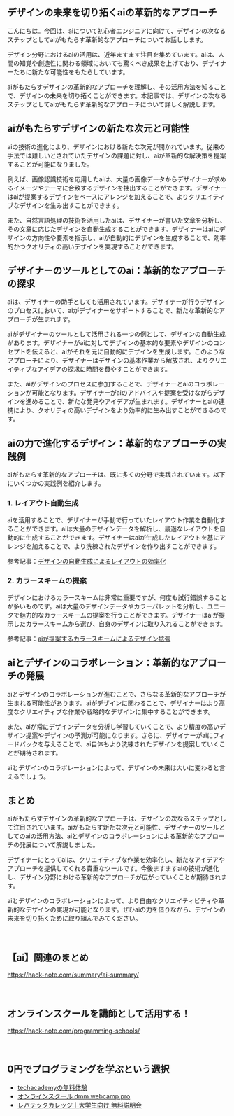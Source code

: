 <!--
title: 【ai】デザインの次なるステップ：aiがもたらす革新的なアプローチ
tags: ai,design
id: 
private: false
-->

## デザインの未来を切り拓くaiの革新的なアプローチ

こんにちは。今回は、aiについて初心者エンジニアに向けて、デザインの次なるステップとしてaiがもたらす革新的なアプローチについてお話しします。

デザイン分野におけるaiの活用は、近年ますます注目を集めています。aiは、人間の知覚や創造性に関わる領域においても驚くべき成果を上げており、デザイナーたちに新たな可能性をもたらしています。

aiがもたらすデザインの革新的なアプローチを理解し、その活用方法を知ることで、デザインの未来を切り拓くことができます。本記事では、デザインの次なるステップとしてaiがもたらす革新的なアプローチについて詳しく解説します。

## aiがもたらすデザインの新たな次元と可能性

aiの技術の進化により、デザインにおける新たな次元が開かれています。従来の手法では難しいとされていたデザインの課題に対し、aiが革新的な解決策を提案することが可能になりました。

例えば、画像認識技術を応用したaiは、大量の画像データからデザイナーが求めるイメージやテーマに合致するデザインを抽出することができます。デザイナーはaiが提案するデザインをベースにアレンジを加えることで、よりクリエイティブなデザインを生み出すことができます。

また、自然言語処理の技術を活用したaiは、デザイナーが書いた文章を分析し、その文章に応じたデザインを自動生成することができます。デザイナーはaiにデザインの方向性や要素を指示し、aiが自動的にデザインを生成することで、効率的かつクオリティの高いデザインを実現することができます。

## デザイナーのツールとしてのai：革新的なアプローチの探求

aiは、デザイナーの助手としても活用されています。デザイナーが行うデザインのプロセスにおいて、aiがデザイナーをサポートすることで、新たな革新的なアプローチが生まれます。

aiがデザイナーのツールとして活用される一つの例として、デザインの自動生成があります。デザイナーがaiに対してデザインの基本的な要素やデザインのコンセプトを伝えると、aiがそれを元に自動的にデザインを生成します。このようなアプローチにより、デザイナーはデザインの基本作業から解放され、よりクリエイティブなアイデアの探求に時間を費やすことができます。

また、aiがデザインのプロセスに参加することで、デザイナーとaiのコラボレーションが可能となります。デザイナーがaiのアドバイスや提案を受けながらデザインを進めることで、新たな発見やアイデアが生まれます。デザイナーとaiの連携により、クオリティの高いデザインをより効率的に生み出すことができるのです。

## aiの力で進化するデザイン：革新的なアプローチの実践例

aiがもたらす革新的なアプローチは、既に多くの分野で実践されています。以下にいくつかの実践例を紹介します。

### 1. レイアウト自動生成

aiを活用することで、デザイナーが手動で行っていたレイアウト作業を自動化することができます。aiは大量のデザインデータを解析し、最適なレイアウトを自動的に生成することができます。デザイナーはaiが生成したレイアウトを基にアレンジを加えることで、より洗練されたデザインを作り出すことができます。

参考記事：[デザインの自動生成によるレイアウトの効率化](https://www.designnews.com/design-automation/design-automation-tools-generate-drawings-layout/125669550150317)

### 2. カラースキームの提案

デザインにおけるカラースキームは非常に重要ですが、何度も試行錯誤することが多いものです。aiは大量のデザインデータやカラーパレットを分析し、ユニークで魅力的なカラースキームの提案を行うことができます。デザイナーはaiが提示したカラースキームから選び、自身のデザインに取り入れることができます。

参考記事：[aiが提案するカラースキームによるデザイン拡張](https://www.springboard.com/blog/generative-artificial-intelligence/)

## aiとデザインのコラボレーション：革新的なアプローチの発展

aiとデザインのコラボレーションが進むことで、さらなる革新的なアプローチが生まれる可能性があります。aiがデザインに関わることで、デザイナーはより高度なクリエイティブな作業や戦略的なデザインに集中することができます。

また、aiが常にデザインデータを分析し学習していくことで、より精度の高いデザイン提案やデザインの予測が可能になります。さらに、デザイナーがaiにフィードバックを与えることで、ai自体もより洗練されたデザインを提案していくことが期待されます。

aiとデザインのコラボレーションによって、デザインの未来は大いに変わると言えるでしょう。

## まとめ

aiがもたらすデザインの革新的なアプローチは、デザインの次なるステップとして注目されています。aiがもたらす新たな次元と可能性、デザイナーのツールとしてのaiの活用方法、aiとデザインのコラボレーションによる革新的なアプローチの発展について解説しました。

デザイナーにとってaiは、クリエイティブな作業を効率化し、新たなアイデアやアプローチを提供してくれる貴重なツールです。今後ますますaiの技術が進化し、デザイン分野における革新的なアプローチが広がっていくことが期待されます。

aiとデザインのコラボレーションによって、より自由なクリエイティビティや革新的なデザインの実現が可能となります。ぜひaiの力を借りながら、デザインの未来を切り拓くために取り組んでみてください。

　

## 【ai】関連のまとめ
https://hack-note.com/summary/ai-summary/

　

## オンラインスクールを講師として活用する！
https://hack-note.com/programming-schools/

　

## 0円でプログラミングを学ぶという選択
- [techacademyの無料体験](//af.moshimo.com/af/c/click?a_id=2612475&amp;p_id=1555&amp;pc_id=2816&amp;pl_id=22706&amp;url=https%3a%2f%2ftechacademy.jp%2fhtmlcss-trial%3futm_source%3dmoshimo%26utm_medium%3daffiliate%26utm_campaign%3dtextad)
- [オンラインスクール dmm webcamp pro](//af.moshimo.com/af/c/click?a_id=2612482&amp;p_id=1363&amp;pc_id=2297&amp;pl_id=39999&amp;guid=on)
- [レバテックカレッジ｜大学生向け 無料説明会](//af.moshimo.com/af/c/click?a_id=4071793&p_id=3198&pc_id=7488&pl_id=41848)

